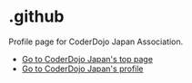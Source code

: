 # .github
Profile page for CoderDojo Japan Association. 

- [Go to CoderDojo Japan's top page](https://github.com/coderdojo-japan)
- [Go to CoderDojo Japan's profile](https://github.com/coderdojo-japan/.github/tree/main/profile)
